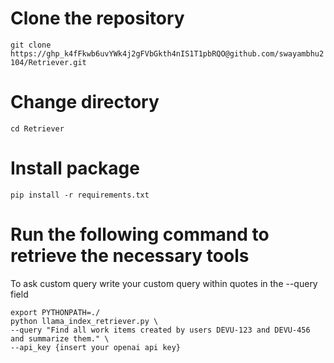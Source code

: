 # Clone the repository
`git clone https://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@github.com/swayambhu2104/Retriever.git`

# Change directory 
`cd Retriever`

# Install package
`pip install -r requirements.txt`

# Run the following command to retrieve the necessary tools
To ask custom query write your custom query within quotes in the --query field
```
export PYTHONPATH=./
python llama_index_retriever.py \
--query "Find all work items created by users DEVU-123 and DEVU-456 and summarize them." \
--api_key {insert your openai api key}
```
